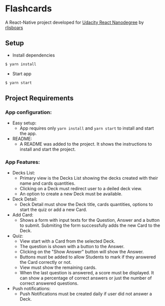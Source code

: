 # Flashcards
A React-Native project developed for [Udacity React Nanodegree](https://br.udacity.com/course/react-nanodegree--nd019) by [rlisboars](https://github.com/rlisboars/)

## Setup

- Install dependencies
```sh
$ yarn install
```

- Start app
```sh
$ yarn start
```

## Project Requirements
### App configuration:
* Easy setup: 
    * App requires only `yarn install` and `yarn start` to install and start the app.
* README: 
    * A README was added to the project. It shows the instructions to install and start the project.


### App Features:
* Decks List:
    * Primary view is the Decks List showing the decks created with their name and cards quantities.
    * Clicking on a Deck must redirect user to a deiled deck view.
    * An option to create a new Deck must be available.
* Deck Detail:
    * Deck Detail must show the Deck title, cards quantities, options to start the quiz or add a new Card.
* Add Card:
    * Shows a form with input texts for the Question, Answer and a button to submit. Submiting the form successfully adds the new Card to the Deck.
* Quiz:
    * View start with a Card from the selected Deck.
    * The question is shown with a button to the Answer.
    * Clicking on the "Show Answer" button will show the Answer.
    * Buttons must be added to allow Students to mark if they answered the Card correctly or not.
    * View must show the remaining cards.
    * When the last question is answered, a score must be displayed. It can show a percentage of correct answers or just the number of correct answered questions.
* Push notifications: 
    * Push Notifications must be created daily if user did not answer a Deck. 
    
